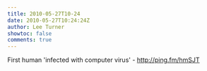 ```yaml
---
title: 2010-05-27T10-24
date: 2010-05-27T10:24:24Z
author: Lee Turner
showtoc: false
comments: true
---
```


First human 'infected with computer virus' - http://ping.fm/hmSJT

